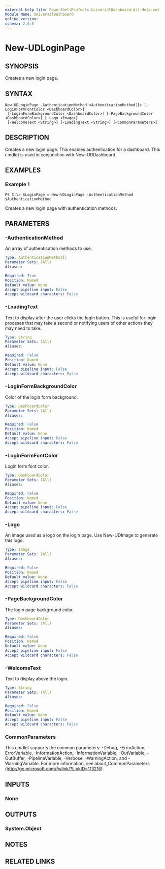 ```yaml
---
external help file: PowerShellProTools.UniversalDashboard.dll-Help.xml
Module Name: UniversalDashboard
online version: 
schema: 2.0.0
---
```


# New-UDLoginPage

## SYNOPSIS
Creates a new login page. 

## SYNTAX

```
New-UDLoginPage -AuthenticationMethod <AuthenticationMethod[]> [-LoginFormFontColor <DashboardColor>]
 [-LoginFormBackgroundColor <DashboardColor>] [-PageBackgroundColor <DashboardColor>] [-Logo <Image>]
 [-WelcomeText <String>] [-LoadingText <String>] [<CommonParameters>]
```

## DESCRIPTION
Creates a new login page. This enables authentication for a dashboard. This cmdlet is used in conjunction with New-UDDashboard.

## EXAMPLES

### Example 1
```
PS C:\> $LoginPage = New-UDLoginPage -AuthenticationMethod $AuthenticationMethod
```

Creates a new login page with authentication methods.

## PARAMETERS

### -AuthenticationMethod
An array of authentication methods to use. 

```yaml
Type: AuthenticationMethod[]
Parameter Sets: (All)
Aliases: 

Required: True
Position: Named
Default value: None
Accept pipeline input: False
Accept wildcard characters: False
```

### -LoadingText
Text to display after the user clicks the login button. This is useful for login proceses that may take a second or notifying users of other actions they may need to take.

```yaml
Type: String
Parameter Sets: (All)
Aliases: 

Required: False
Position: Named
Default value: None
Accept pipeline input: False
Accept wildcard characters: False
```

### -LoginFormBackgroundColor
Color of the login form background. 

```yaml
Type: DashboardColor
Parameter Sets: (All)
Aliases: 

Required: False
Position: Named
Default value: None
Accept pipeline input: False
Accept wildcard characters: False
```

### -LoginFormFontColor
Login form font color.

```yaml
Type: DashboardColor
Parameter Sets: (All)
Aliases: 

Required: False
Position: Named
Default value: None
Accept pipeline input: False
Accept wildcard characters: False
```

### -Logo
An image used as a logo on the login page. Use New-UDImage to generate this logo. 

```yaml
Type: Image
Parameter Sets: (All)
Aliases: 

Required: False
Position: Named
Default value: None
Accept pipeline input: False
Accept wildcard characters: False
```

### -PageBackgroundColor
The login page background color.

```yaml
Type: DashboardColor
Parameter Sets: (All)
Aliases: 

Required: False
Position: Named
Default value: None
Accept pipeline input: False
Accept wildcard characters: False
```

### -WelcomeText
Text to display above the login.

```yaml
Type: String
Parameter Sets: (All)
Aliases: 

Required: False
Position: Named
Default value: None
Accept pipeline input: False
Accept wildcard characters: False
```

### CommonParameters
This cmdlet supports the common parameters: -Debug, -ErrorAction, -ErrorVariable, -InformationAction, -InformationVariable, -OutVariable, -OutBuffer, -PipelineVariable, -Verbose, -WarningAction, and -WarningVariable. For more information, see about_CommonParameters (http://go.microsoft.com/fwlink/?LinkID=113216).

## INPUTS

### None

## OUTPUTS

### System.Object

## NOTES

## RELATED LINKS

